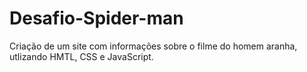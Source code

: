 # Desafio-Spider-man
Criação de um site com informações sobre o filme do homem aranha, utlizando HMTL, CSS e JavaScript.

